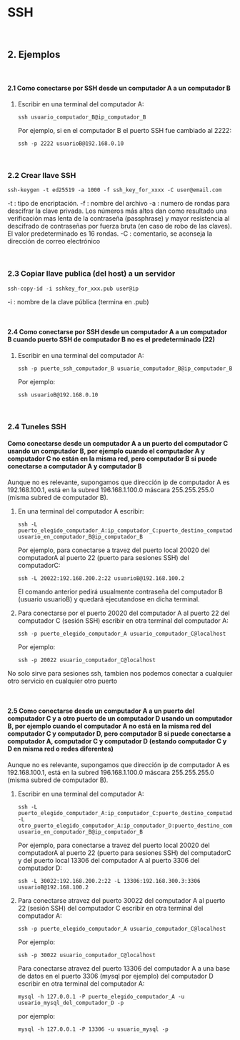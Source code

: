 # SSH

<br>

## 2. Ejemplos

<br>

#### 2.1 Como conectarse por SSH desde un computador A a un computador B

1. Escribir en una terminal del computador A:

    ```
    ssh usuario_computador_B@ip_computador_B
    ```
    
    Por ejemplo, si en el computador B el puerto SSH fue cambiado al 2222:
    
    ```
    ssh -p 2222 usuarioB@192.168.0.10
    ```

<br>

### 2.2 Crear llave SSH

```
ssh-keygen -t ed25519 -a 1000 -f ssh_key_for_xxxx -C user@email.com
```

-t : tipo de encriptación.
-f : nombre del archivo
-a : numero de rondas para descifrar la clave privada. Los números más altos dan como resultado una verificación mas lenta de la contraseña (passphrase) y mayor resistencia al descifrado de contraseñas por fuerza bruta (en caso de robo de las claves). El valor predeterminado es 16 rondas.
-C : comentario, se aconseja la dirección de correo electrónico

<br>

### 2.3 Copiar llave publica (del host) a un servidor

```
ssh-copy-id -i sshkey_for_xxx.pub user@ip
```
-i : nombre de la clave pública (termina en .pub)

<br>

#### 2.4 Como conectarse por SSH desde un computador A a un computador B cuando puerto SSH de computador B no es el predeterminado (22)

1. Escribir en una terminal del computador A:

    ```
    ssh -p puerto_ssh_computador_B usuario_computador_B@ip_computador_B
    ```
    
    Por ejemplo:
    
    ```
    ssh usuarioB@192.168.0.10
    ```

<br>

### 2.4 Tuneles SSH

#### Como conectarse desde un computador A a un puerto del computador C usando un computador B, por ejemplo cuando el computador A y computador C no están en la misma red, pero computador B si puede conectarse a computador A y computador B

Aunque no es relevante, supongamos que dirección ip de computador A es 192.168.100.1, está en la subred 196.168.1.100.0 máscara 255.255.255.0 (misma subred de computador B).

1. En una terminal del computador A escribir:

    ```
    ssh -L puerto_elegido_computador_A:ip_computador_C:puerto_destino_computador_C usuario_en_computador_B@ip_computador_B
    ```

    Por ejemplo, para conectarse a travez del puerto local 20020 del computadorA al puerto 22 (puerto para sesiones SSH) del computadorC:

    ```ssh -L 20022:192.168.200.2:22 usuarioB@192.168.100.2```

    El comando anterior pedirá usualmente contraseña del computador B (usuario usuarioB) y quedará ejecutandose en dicha terminal.

2. Para conectarse por el puerto 20020 del computador A al puerto 22 del computador C (sesión SSH) escribir en otra terminal del computador A:

    ```
    ssh -p puerto_elegido_computador_A usuario_computador_C@localhost
    ```
    
    Por ejemplo:

    ```
    ssh -p 20022 usuario_computador_C@localhost
    ```
    
No solo sirve para sesiones ssh, tambien nos podemos conectar a cualquier otro servicio en cualquier otro puerto

<br>

#### 2.5 Como conectarse desde un computador A a un puerto del computador C y a otro puerto de un computador D usando un computador B, por ejemplo cuando el computador A no está en la misma red del computador C y computador D, pero computador B si puede conectarse a computador A, computador C y computador D (estando computador C y D en misma red o redes diferentes)

Aunque no es relevante, supongamos que dirección ip de computador A es 192.168.100.1, está en la subred 196.168.1.100.0 máscara 255.255.255.0 (misma subred de computador B).

1. Escribir en una terminal del computador A:
    
    ```
    ssh -L puerto_elegido_computador_A:ip_computador_C:puerto_destino_computador_C -L otro_puerto_elegido_computador_A:ip_computador_D:puerto_destino_computador_D  usuario_en_computador_B@ip_computador_B
    ```

    Por ejemplo, para conectarse a travez del puerto local 20020 del computadorA al puerto 22 (puerto para sesiones SSH) del computadorC y del puerto local 13306 del computador A al puerto 3306 del computador D:
    
    ```ssh -L 30022:192.168.200.2:22 -L 13306:192.168.300.3:3306 usuarioB@192.168.100.2```

2. Para conectarse atravez del puerto 30022 del computador A al puerto 22 (sesión SSH) del computador C escribir en otra terminal del computador A:

    ```
    ssh -p puerto_elegido_computador_A usuario_computador_C@localhost
    ```
    
    Por ejemplo:

    ```
    ssh -p 30022 usuario_computador_C@localhost
    ```
    
    Para conectarse atravez del puerto 13306 del computador A a una base de datos en el puerto 3306 (mysql por ejemplo) del computador D escribir en otra terminal del computador A:
    
    ```
    mysql -h 127.0.0.1 -P puerto_elegido_computador_A -u usuario_mysql_del_computador_D -p

    ```
    
    por ejemplo:
    
    ```
    mysql -h 127.0.0.1 -P 13306 -u usuario_mysql -p
    ```

